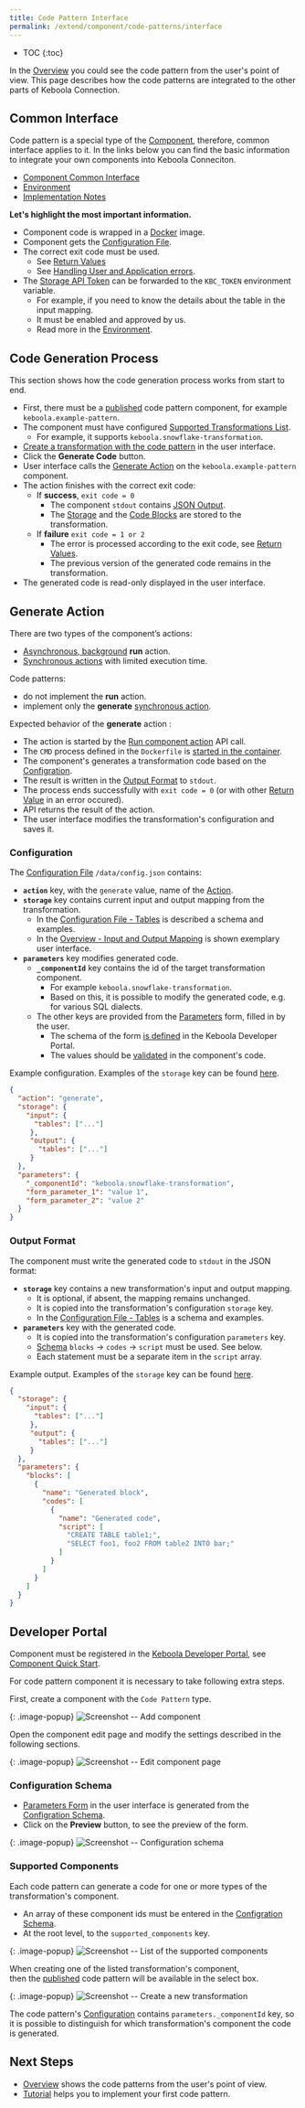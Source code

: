 ```yaml
---
title: Code Pattern Interface
permalink: /extend/component/code-patterns/interface
---
```


* TOC
{:toc}

In the [Overview](/extend/component/code-patterns/overview) you could see the code pattern from the user's point of view.
This page describes how the code patterns are integrated to the other parts of Keboola Connection.

## Common Interface

Code pattern is a special type of the [Component](/extend/component/), therefore, common interface applies to it. 
In the links below you can find the basic information to integrate your own components into Keboola Conneciton.
- [Component Common Interface](/extend/common-interface/) 
- [Environment](/extend/common-interface/environment/)
- [Implementation Notes](/extend/component/implementation/)

**Let's highlight the most important information.**
- Component code is wrapped in a [Docker](/extend/component/docker-tutorial/) image.
- Component gets the [Configuration File](/extend/common-interface/config-file/).
- The correct exit code must be used.
    - See [Return Values](/extend/common-interface/environment/#return-values)
    - See [Handling User and Application errors](https://developers.keboola.com/extend/common-interface/actions/#handling-user-and-application-errors).
- The [Storage API Token](https://help.keboola.com/management/project/tokens/) can be forwarded to the `KBC_TOKEN` environment variable.
    - For example, if you need to know the details about the table in the input mapping.
    - It must be enabled and approved by us.
    - Read more in the [Environment](/extend/common-interface/environment/).


## Code Generation Process

This section shows how the code generation process works from start to end.

- First, there must be a [published](/extend/publish/) code pattern component, for example `keboola.example-pattern`.
- The component must have configured [Supported Transformations List](#supported-transformations-list).
    - For example, it supports `keboola.snowflake-transformation`.
- [Create a transformation with the code pattern](/extend/component/code-patterns/overview#new-transformation-with-code-pattern) in the user interface.
- Click the **Generate Code** button.
- User interface calls the [Generate Action](#generate-action) on the `keboola.example-pattern` component.
- The action finishes with the correct exit code:
    - If **success**, `exit code = 0`
        - The component `stdout` contains [JSON Output](#output-json-format). 
        - The [Storage](#storage) and the [Code Blocks](#code-blocks) are stored to the transformation.
    - If **failure** `exit code = 1 or 2`
        - The error is processed according to the exit code, see [Return Values](/extend/common-interface/environment/#return-values).
        - The previous version of the generated code remains in the transformation.
- The generated code is read-only displayed in the user interface.


## Generate Action

There are two types of the component’s actions:
- [Asynchronous, background](/integrate/jobs/) **run** action.
- [Synchronous actions](/extend/common-interface/actions/) with limited execution time.

Code patterns:
- do not implement the **run** action.
- implement only the **generate** [synchronous action]((/extend/common-interface/actions/)).

Expected behavior of the **generate** action :
- The action is started by the [Run component action](https://kebooladocker.docs.apiary.io/#reference/actions/run-custom-component-action/process-action) API call.
- The `CMD` process defined in the `Dockerfile` is [started in the container](/extend/component/docker-tutorial/#running-docker-images-in-kbc).
- The component's generates a transformation code based on the [Configration](#configuration).
- The result is written in the [Output Format](#output-format) to `stdout`.
- The process ends successfully with `exit code = 0` (or with other [Return Value](/extend/common-interface/environment/#return-values) in an error occured).
- API returns the result of the action.
- The user interface modifies the transformation's configuration and saves it. 


### Configuration

The [Configuration File](/extend/common-interface/config-file/) `/data/config.json` contains:
- **`action`** key, with the `generate` value, name of the [Action](/extend/common-interface/actions/).
- **`storage`** key contains current input and output mapping from the transformation.
    - In the [Configuration File - Tables](/extend/common-interface/config-file/#tables) is described a schema and examples.
    - In the [Overview - Input and Output Mapping](/extend/component/code-patterns/overview#input-and-output-mapping) is shown exemplary user interface.
- **`parameters`** key modifies generated code.
    - **`_componentId`** key contains the id of the target transformation component.
        - For example `keboola.snowflake-transformation`.
        - Based on this, it is possible to modify the generated code, e.g. for various SQL dialects.
    - The other keys are provided from the [Parameters](/extend/component/code-patterns/overview#parameters) form, filled in by the user.
        - The schema of the form [is defined](#parameters-form) in the Keboola Developer Portal.
        - The values should be [validated](/extend/common-interface/config-file/#validation) in the component's code.
    

Example configuration. Examples of the `storage` key can be found [here](/extend/common-interface/config-file/#tables).
```json
{ 
  "action": "generate",
  "storage": {
    "input": {
      "tables": ["..."]
     },
     "output": {
       "tables": ["..."]
     }
  },
  "parameters": {
    "_componentId": "keboola.snowflake-transformation",
    "form_parameter_1": "value 1",
    "form_parameter_2": "value 2"
  }
}
```


### Output Format

The component must write the generated code to `stdout` in the JSON format:
- **`storage`** key contains a new transformation's input and output mapping.
    - It is optional, if absent, the mapping remains unchanged.
    - It is copied into the transformation's configuration `storage` key.
    - In the [Configuration File - Tables](/extend/common-interface/config-file/#tables) is a schema and examples.
- **`parameters`** key with the generated code.
    - It is copied into the transformation's configuration `parameters` key.
    - [Schema](https://help.keboola.com/transformations/#writing-scripts) `blocks` -> `codes` -> `script` must be used. See below.
    - Each statement must be a separate item in the `script` array.

Example output. Examples of the `storage` key can be found [here](/extend/common-interface/config-file/#tables).
```json
{
  "storage": {
    "input": {
      "tables": ["..."]
     },
     "output": {
       "tables": ["..."]
     }
  },
  "parameters": {
    "blocks": [
      {
        "name": "Generated block",
        "codes": [
          {
            "name": "Generated code",
            "script": [
              "CREATE TABLE table1;",
              "SELECT foo1, foo2 FROM table2 INTO bar;"
            ]
          }
        ]
      }
    ]   
  }
}
```

## Developer Portal

Component must be registered in the [Keboola Developer Portal](https://components.keboola.com/),
see [Component Quick Start](/extend/component/tutorial/#before-you-start).

 
For code pattern component it is necessary to take following extra steps.

First, create a component with the `Code Pattern` type.

{: .image-popup}
![Screenshot -- Add component](/extend/component/code-patterns/interface-1-add-component.png)

Open the component edit page and modify the settings described in the following sections.

{: .image-popup}
![Screenshot -- Edit component page](/extend/component/code-patterns/interface-5-edit-component.png)

### Configuration Schema

- [Parameters Form](/extend/component/code-patterns/overview#parameters-form) in the user interface
is generated from the [Configration Schema](/extend/component/ui-options/configuration-schema/).
- Click on the **Preview** button, to see the preview of the form. 


{: .image-popup}
![Screenshot -- Configuration schema](/extend/component/code-patterns/interface-2-schema.png)

### Supported Components

Each code pattern can generate a code for one or more types of the transformation's component.
- An array of these component ids must be entered in the [Configration Schema](/extend/component/ui-options/configuration-schema/).  
- At the root level, to the `supported_components` key.

{: .image-popup}
![Screenshot -- List of the supported components](/extend/component/code-patterns/interface-3-supported-list.png)


When creating one of the listed transformation's component,  
then the [published](/extend/publish/) code pattern will be available in the select box.

{: .image-popup}
![Screenshot -- Create a new transformation](/extend/component/code-patterns/interface-4-new-transformation.png)

The code pattern's [Configuration](/extend/component/code-patterns/interface#configuration) contains `parameters._componentId` key,
so it is possible to distinguish for which transformation's component the code is generated.

## Next Steps

- [Overview](/extend/component/code-patterns/overview) shows the code patterns from the user's point of view.
- [Tutorial](/extend/component/code-patterns/tutorial) helps you to implement your first code pattern.
